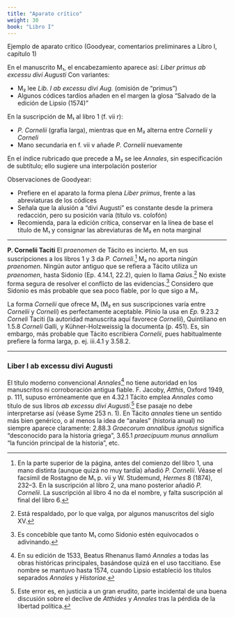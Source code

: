 ```yaml
---
title: "Aparato crítico"
weight: 30
book: "Libro I"
---
```


Ejemplo de aparato crítico (Goodyear, comentarios preliminares a Libro I, capítulo 1)

En el manuscrito M₁, el encabezamiento aparece así:
   *Liber primus ab excessu divi Augusti*
   Con variantes:

   * M₂ lee *Lib. I ab excessu divi Aug.* (omisión de “primus”)
   * Algunos códices tardíos añaden en el margen la glosa “Salvado de la edición de Lipsio (1574)”

En la suscripción de M₁ al libro 1 (f. vii r):

   * *P. Cornelii* (grafía larga), mientras que en M₂ alterna entre *Cornelii* y *Corneli*
   * Mano secundaria en f. vii v añade *P. Cornelii* nuevamente

En el índice rubricado que precede a M₂ se lee *Annales*, sin especificación de subtítulo; ello sugiere una interpolación posterior

Observaciones de Goodyear:

   * Prefiere en el aparato la forma plena *Liber primus*, frente a las abreviaturas de los códices
   * Señala que la alusión a “divi Augusti” es constante desde la primera redacción, pero su posición varía (título vs. colofón)
   * Recomienda, para la edición crítica, conservar en la línea de base el título de M₁ y consignar las abreviaturas de M₂ en nota marginal

---

**P. Cornelii Taciti**
El *praenomen* de Tácito es incierto. M₁ en sus suscripciones a los libros 1 y 3 da *P. Corneli*.[^1] M₂ no aporta ningún *praenomen*. Ningún autor antiguo que se refiera a Tácito utiliza un *praenomen*, hasta Sidonio (Ep. 4.14.1, 22.2), quien lo llama *Gaius*.[^2] No existe forma segura de resolver el conflicto de las evidencias.[^3] Considero que Sidonio es más probable que sea poco fiable, por lo que sigo a M₁.

La forma *Cornelii* que ofrece M₁ (M₂ en sus suscripciones varía entre *Cornelii* y *Corneli*) es perfectamente aceptable. Plinio la usa en *Ep.* 9.23.2 *Corneli* Taciti (la autoridad manuscrita aquí favorece *Cornelii*), Quintiliano en 1.5.8 *Corneli* Galli, y Kühner-Holzweissig la documenta (p. 451). Es, sin embargo, más probable que Tácito escribiera *Cornelii*, pues habitualmente prefiere la forma larga, p. ej. iii.4.1 y 3.58.2.

---

### Liber I ab excessu divi Augusti

El título moderno convencional *Annales*[^4] no tiene autoridad en los manuscritos ni corroboración antigua fiable. F. Jacoby, *Atthis*, Oxford 1949, p. 111, supuso erróneamente que en 4.32.1 Tácito emplea *Annales* como título de sus libros *ab excessu divi Augusti*.[^5] Ese pasaje no debe interpretarse así (véase Syme 253 n. 1). En Tácito *annales* tiene un sentido más bien genérico, o al menos la idea de “anales” (historia anual) no siempre aparece claramente: 2.88.3 *Graecorum annalibus ignotus* significa “desconocido para la historia griega”, 3.65.1 *praecipuum munus annalium* “la función principal de la historia”, etc.

[^1]: En la parte superior de la página, antes del comienzo del libro 1, una mano distinta (aunque quizá no muy tardía) añadió *P. Cornelii*. Véase el facsímil de Rostagno de M₁ p. vii y W. Studemund, *Hermes* 8 (1874), 232–3. En la suscripción al libro 2, una mano posterior añadió *P. Cornelii*. La suscripción al libro 4 no da el nombre, y falta suscripción al final del libro 6.

[^2]: Está respaldado, por lo que valga, por algunos manuscritos del siglo XV.

[^3]: Es concebible que tanto M₁ como Sidonio estén equivocados o adivinando.

[^4]: En su edición de 1533, Beatus Rhenanus llamó *Annales* a todas las obras históricas principales, basándose quizá en el uso taccitiano. Ese nombre se mantuvo hasta 1574, cuando Lipsio estableció los títulos separados *Annales* y *Historiae*.

[^5]: Este error es, en justicia a un gran erudito, parte incidental de una buena discusión sobre el declive de *Atthides* y *Annales* tras la pérdida de la libertad política.